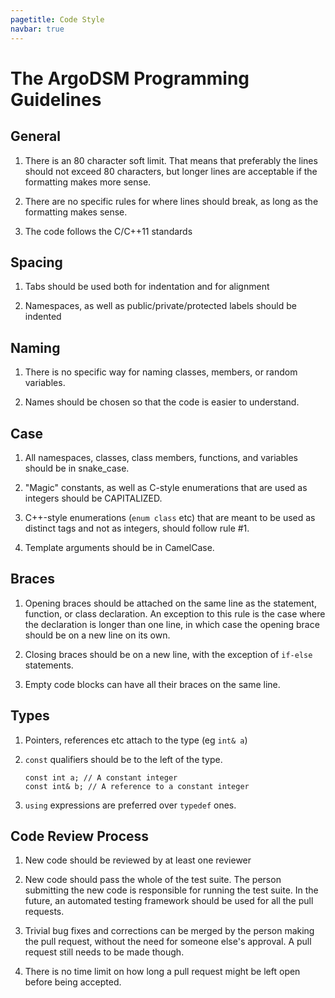 ```yaml
---
pagetitle: Code Style
navbar: true
---
```


The ArgoDSM Programming Guidelines
==================================

## General

1. There is an 80 character soft limit. That means that preferably the lines
   should not exceed 80 characters, but longer lines are acceptable if the
   formatting makes more sense.

2. There are no specific rules for where lines should break, as long as the
   formatting makes sense.

3. The code follows the C/C++11 standards

## Spacing

1. Tabs should be used both for indentation and for alignment

2. Namespaces, as well as public/private/protected labels should be indented

## Naming

1. There is no specific way for naming classes, members, or random variables.

2. Names should be chosen so that the code is easier to understand.

## Case

1. All namespaces, classes, class members, functions, and variables should
   be in snake\_case.

2. "Magic" constants, as well as C-style enumerations that are used as integers
   should be CAPITALIZED.

3. C++-style enumerations (`enum class` etc) that are meant to be used as
   distinct tags and not as integers, should follow rule #1.

4. Template arguments should be in CamelCase.

## Braces

1. Opening braces should be attached on the same line as the statement,
   function, or class declaration. An exception to this rule is the case where
   the declaration is longer than one line, in which case the opening brace
   should be on a new line on its own.

2. Closing braces should be on a new line, with the exception of `if-else`
   statements.

3. Empty code blocks can have all their braces on the same line.

## Types

1. Pointers, references etc attach to the type (eg `int& a`)

2. `const` qualifiers should be to the left of the type.

    ```
    const int a; // A constant integer
    const int& b; // A reference to a constant integer
    ```

3. `using` expressions are preferred over `typedef` ones.

## Code Review Process

1. New code should be reviewed by at least one reviewer

2. New code should pass the whole of the test suite. The person submitting the
   new code is responsible for running the test suite. In the future, an
   automated testing framework should be used for all the pull requests.

3. Trivial bug fixes and corrections can be merged by the person making the
   pull request, without the need for someone else's approval. A pull request
   still needs to be made though.

4. There is no time limit on how long a pull request might be left open before
   being accepted.

